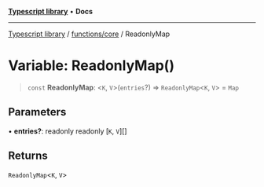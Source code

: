 [**Typescript library**](../../../index.md) • **Docs**

***

[Typescript library](../../../modules.md) / [functions/core](../index.md) / ReadonlyMap

# Variable: ReadonlyMap()

> `const` **ReadonlyMap**: \<`K`, `V`\>(`entries`?) => `ReadonlyMap`\<`K`, `V`\> = `Map`

## Parameters

• **entries?**: readonly readonly [`K`, `V`][]

## Returns

`ReadonlyMap`\<`K`, `V`\>
